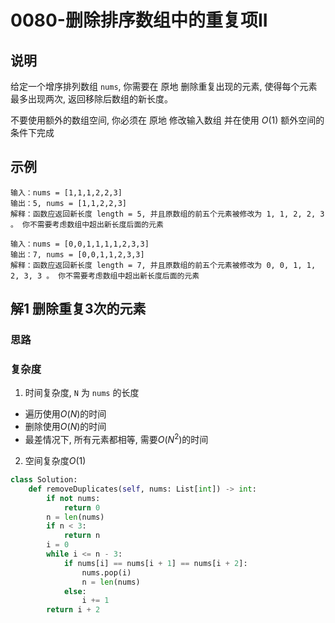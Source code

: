 # 0080-删除排序数组中的重复项II

## 说明
给定一个增序排列数组 `nums`, 你需要在 原地 删除重复出现的元素, 使得每个元素最多出现两次, 返回移除后数组的新长度。

不要使用额外的数组空间, 你必须在 原地 修改输入数组 并在使用 $O(1)$ 额外空间的条件下完成

## 示例
```
输入：nums = [1,1,1,2,2,3]
输出：5, nums = [1,1,2,2,3]
解释：函数应返回新长度 length = 5, 并且原数组的前五个元素被修改为 1, 1, 2, 2, 3 。 你不需要考虑数组中超出新长度后面的元素

输入：nums = [0,0,1,1,1,1,2,3,3]
输出：7, nums = [0,0,1,1,2,3,3]
解释：函数应返回新长度 length = 7, 并且原数组的前五个元素被修改为 0, 0, 1, 1, 2, 3, 3 。 你不需要考虑数组中超出新长度后面的元素
```

## 解1 删除重复3次的元素

### 思路


### 复杂度
1. 时间复杂度, `N` 为 `nums` 的长度
- 遍历使用$O(N)$的时间
- 删除使用$O(N)$的时间
- 最差情况下, 所有元素都相等, 需要$O(N^2)$的时间
2. 空间复杂度$O(1)$

```python
class Solution:
    def removeDuplicates(self, nums: List[int]) -> int:
        if not nums:
            return 0
        n = len(nums)
        if n < 3:
            return n
        i = 0
        while i <= n - 3:
            if nums[i] == nums[i + 1] == nums[i + 2]:
                nums.pop(i)
                n = len(nums)
            else:
                i += 1
        return i + 2
```